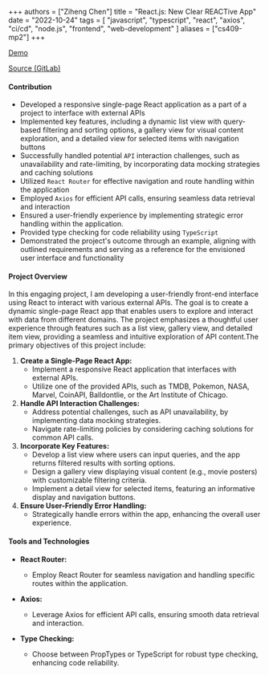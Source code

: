 +++
authors = ["Ziheng Chen"]
title = "React.js: New Clear REACTive App"
date = "2022-10-24"
tags = [
    "javascript", "typescript", "react", "axios", "ci/cd", "node.js", "frontend", "web-development"
]
aliases = ["cs409-mp2"]
+++

[Demo](https://zihengjackchen.gitlab.io/cs409-mp2/)

[Source (GitLab)](https://gitlab.com/zihengjackchen/cs409-mp2)

#### Contribution
- Developed a responsive single-page React application as a part of a project to interface with external APIs
- Implemented key features, including a dynamic list view with query-based filtering and sorting options, a gallery view for visual content exploration, and a detailed view for selected items with navigation buttons
- Successfully handled potential `API` interaction challenges, such as unavailability and rate-limiting, by incorporating data mocking strategies and caching solutions
- Utilized `React Router` for effective navigation and route handling within the application
- Employed `Axios` for efficient API calls, ensuring seamless data retrieval and interaction
- Ensured a user-friendly experience by implementing strategic error handling within the application.
- Provided type checking for code reliability using `TypeScript`
- Demonstrated the project's outcome through an example, aligning with outlined requirements and serving as a reference for the envisioned user interface and functionality

#### Project Overview
In this engaging project, I am developing a user-friendly front-end interface using React to interact with various external APIs. The goal is to create a dynamic single-page React app that enables users to explore and interact with data from different domains. The project emphasizes a thoughtful user experience through features such as a list view, gallery view, and detailed item view, providing a seamless and intuitive exploration of API content.The primary objectives of this project include:

1. **Create a Single-Page React App:**
   - Implement a responsive React application that interfaces with external APIs.
   - Utilize one of the provided APIs, such as TMDB, Pokemon, NASA, Marvel, CoinAPI, Balldontlie, or the Art Institute of Chicago.
2. **Handle API Interaction Challenges:**
   - Address potential challenges, such as API unavailability, by implementing data mocking strategies.
   - Navigate rate-limiting policies by considering caching solutions for common API calls.
3. **Incorporate Key Features:**
   - Develop a list view where users can input queries, and the app returns filtered results with sorting options.
   - Design a gallery view displaying visual content (e.g., movie posters) with customizable filtering criteria.
   - Implement a detail view for selected items, featuring an informative display and navigation buttons.
4. **Ensure User-Friendly Error Handling:**
   - Strategically handle errors within the app, enhancing the overall user experience.

#### Tools and Technologies
- **React Router:**
  - Employ React Router for seamless navigation and handling specific routes within the application.

- **Axios:**
  - Leverage Axios for efficient API calls, ensuring smooth data retrieval and interaction.

- **Type Checking:**
  - Choose between PropTypes or TypeScript for robust type checking, enhancing code reliability.